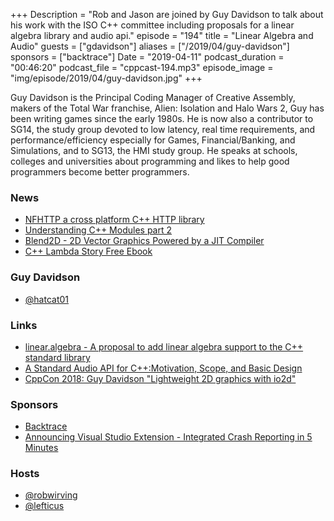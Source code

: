 +++
Description = "Rob and Jason are joined by Guy Davidson to talk about his work with the ISO C++ committee including proposals for a linear algebra library and audio api."
episode = "194"
title = "Linear Algebra and Audio"
guests = ["gdavidson"]
aliases = ["/2019/04/guy-davidson"]
sponsors = ["backtrace"]
Date = "2019-04-11"
podcast_duration = "00:46:20"
podcast_file = "cppcast-194.mp3"
episode_image = "img/episode/2019/04/guy-davidson.jpg"
+++

Guy Davidson is the Principal Coding Manager of Creative Assembly, makers of the Total War franchise, Alien: Isolation and Halo Wars 2, Guy has been writing games since the early 1980s. He is now also a contributor to SG14, the study group devoted to low latency, real time requirements, and performance/efficiency especially for Games, Financial/Banking, and Simulations, and to SG13, the HMI study group. He speaks at schools, colleges and universities about programming and likes to help good programmers become better programmers.

### News ###

 - [NFHTTP a cross platform C++ HTTP library](https://github.com/spotify/NFHTTP)
 - [Understanding C++ Modules part 2](https://vector-of-bool.github.io/2019/03/31/modules-2.html)
 - [Blend2D - 2D Vector Graphics Powered by a JIT Compiler](https://blend2d.com/)
 - [C++ Lambda Story Free Ebook](https://www.bfilipek.com/2019/03/cpplambda-story-free-ebook.html)

### Guy Davidson ###

 - [@hatcat01](https://twitter.com/hatcat01)

### Links ###

 - [linear.algebra - A proposal to add linear algebra support to the C++ standard library](http://www.open-std.org/jtc1/sc22/wg21/docs/papers/2019/p1385r1.html)
 - [A Standard Audio API for C++:Motivation, Scope, and Basic Design](http://www.open-std.org/jtc1/sc22/wg21/docs/papers/2019/p1386r0.pdf)
 - [CppCon 2018: Guy Davidson "Lightweight 2D graphics with io2d"](https://www.youtube.com/watch?v=7Jk1a4cnukQ)

### Sponsors ###

- [Backtrace](https://backtrace.io/?utm_source=CppCast&utm_medium=CppCast)
- [Announcing Visual Studio Extension - Integrated Crash Reporting in 5 Minutes](https://backtrace.io/blog/features/visual-studio/)

### Hosts ###

- [@robwirving](https://twitter.com/robwirving)
- [@lefticus](https://twitter.com/lefticus)


